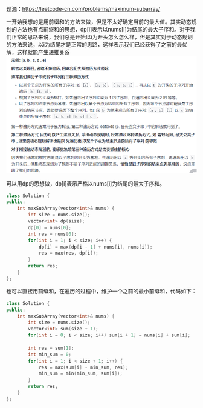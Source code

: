题源：https://leetcode-cn.com/problems/maximum-subarray/

一开始我想的是用前缀和的方法来做，但是不太好确定当前的最大值。其实动态规划的方法也有点前缀和的思想，dp\[i]表示以nums\[i]为结尾的最大子序和。对于我们正常的思路来说，我们总是开始以i为开头怎么怎么样，但是其实对于动态规划的方法来说，以i为结尾才是正常的思路，这样表示我们已经获得了之前的最优解，这样就能产生递推关系
![image](https://github.com/Songnnn/CodeTop/blob/main/images/最大子序和.png)

可以用dp的思想做，dp[i]表示严格以nums[i]为结尾的最大子序和。
```c++
class Solution {
public:
    int maxSubArray(vector<int>& nums) {
        int size = nums.size();
        vector<int> dp(size);
        dp[0] = nums[0];
        int res = nums[0];
        for(int i = 1; i < size; i++) {
            dp[i] = max(dp[i - 1] + nums[i], nums[i]);
            res = max(res, dp[i]);
        }
        return res;
    }
};
```

也可以直接用前缀和，在遍历的过程中，维护一个之前的最小前缀和，代码如下：
```c++
class Solution {
public:
    int maxSubArray(vector<int>& nums) {
        int size = nums.size();
        vector<int> sum(size + 1);
        for(int i = 0; i < size; i++) sum[i + 1] = nums[i] + sum[i];
        
        int res = sum[1];
        int min_sum = 0;
        for(int i = 1; i < size + 1; i++) {
            res = max(sum[i] - min_sum, res);
            min_sum = min(min_sum, sum[i]);
        } 
        return res;
    }
};
```

